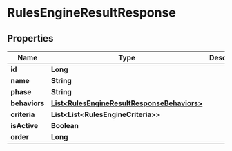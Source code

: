 

# RulesEngineResultResponse


## Properties

| Name | Type | Description | Notes |
|------------ | ------------- | ------------- | -------------|
|**id** | **Long** |  |  |
|**name** | **String** |  |  |
|**phase** | **String** |  |  |
|**behaviors** | [**List&lt;RulesEngineResultResponseBehaviors&gt;**](RulesEngineResultResponseBehaviors.md) |  |  [optional] |
|**criteria** | **List&lt;List&lt;RulesEngineCriteria&gt;&gt;** |  |  |
|**isActive** | **Boolean** |  |  |
|**order** | **Long** |  |  |



